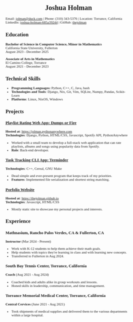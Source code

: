 # Joshua Holman
Email: <jolman@duck.com> | Phone: (310) 343-5376 | Location: Torrance, California  
LinkedIn: [joshua-holman-685a39244](https://linkedin.com/in/joshua-holman-685a39244) | GitHub: [thejolman](https://github.com/thejolman)

## Education
**Bachelor of Science in Computer Science, Minor in Mathematics**  
California State University, Fullerton  
August 2023 - December 2025  

**Associate of Arts in Mathematics**  
El Camino College, Torrance  
August 2021 - December 2023

## Technical Skills
- **Programming Languages:** Python, C++, C, Java, bash  
- **Technologies and Tools**: Django, Nix, Git, Vim, SQLite, Numpy, Pandas, Scikit-Learn   
- **Platforms**: Linux, NixOS, Windows

## Projects
### [Playlist Rating Web App: Dumps or Fire](https://github.com/bcschool/software-project)  
**Hosted at**: <https://jolman.pythonanywhere.com>  
**Technologies**: Django, Python, HTML/CSS, Javascript, Spotify API, PythonAnywhere  
 
- Worked with a small team to develop a full-stack web application that can rate playlists, albums and songs using popularity data from Spotify.  
- **Role**: Back-end developer.

### [Task Tracking CLI App: Terminder](https://github.com/TheJolman/Terminder)  
**Technologies**: C++, Cereal, GNU Make  

- Dead simple and ever-present program that keeps track of my priorities.  
- **Features**: Implemented file serialization and shortest string matching.

### [Porfolio Website](https://github.com/TheJolman/github.io)
**Hosted at**: <https://thejolman.github.io>  
**Technologies**: Javascript, HTML/CSS  

- Mostly static site to showcase my personal projects and interests.


## Experience
### Mathnasium, Rancho Palos Verdes, CA & Fullerton, CA  
**Instructor** (Mar 2024 - Present)  

- Work with K-12 students to help them achieve their math goals.  
- Help students with topics they're learning in class and with learning new concepts.  
- Transferred to Fullerton in Aug 2024.  

### South Bay Tennis Center, Torrance, California
**Coach** (Aug 2021 - Aug 2024)  

- Coached kids and adults alike in group workouts and lessons.  
- Honed skills in leadership, communication, and time management.  

### Torrance Memorial Medical Center, Torrance, California
**Central Cervices** (June 2021 - Aug 2021)  

- Took shipments of medical supplies and delivered them to the various departments within a large hospital.

<style>
body {
    font-size: 70%;
    font-family: 'Calibri';
}
h1 {
    text-align: center;
}
</style>

